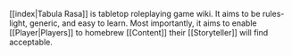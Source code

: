 [[index|Tabula Rasa]] is tabletop roleplaying game wiki. It aims to be rules-light, generic, and easy to learn. Most importantly, it aims to enable [[Player|Players]] to homebrew [[Content]] their [[Storyteller]] will find acceptable.